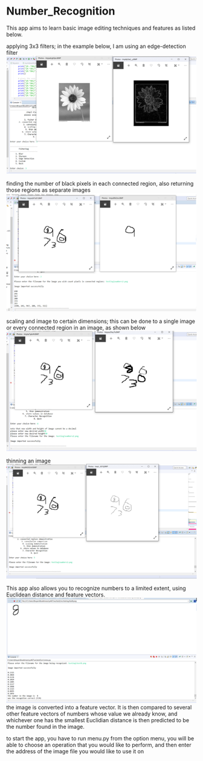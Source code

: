 # Number_Recognition
This app aims to learn basic image editing techniques and features as listed below.

applying 3x3 filters; in the example below, I am using an edge-detection filter
![](image/filter.png)

finding the number of black pixels in each connected region, also returning those regions as separate images
![](image/multi.png)

scaling and image to certain dimensions; this can be done to a single image or every connected region in an image, as shown below 
![](image/scaling.png)

thinning an image
![](image/thin.png)         
  

This app also allows you to recognize numbers to a limited extent, using Euclidean distance and feature vectors. 
![](image/8.png)
the image is converted into a feature vector. It is then compared to several other feature vectors of numbers whose value we already know, and whichever one has the smallest Euclidian distance is then predicted to be the number found in the image. 


to start the app, you have to run menu.py
from the option menu, you will be able to choose an operation
that you would like to perform, and then enter the address of the image file
you would like to use it on
